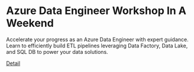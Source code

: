 # Azure Data Engineer Workshop In A Weekend

Accelerate your progress as an Azure Data Engineer with expert guidance. Learn to efficiently build ETL pipelines leveraging Data Factory, Data Lake, and SQL DB to power your data solutions. 

[Detail](https://eduitfree.com/courses/azure-data-engineer-workshop-in-a-weekend)